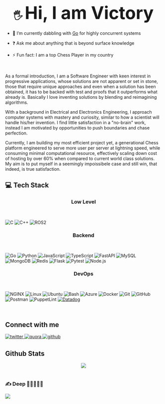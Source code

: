 <div align="center">

<h1><strong>🖐️ <span style="font-size:2em;">Hi, I am Victory</span></strong></h1>

</div>  
  

- 🌱 I’m currently dabbling with [Go](https://golang.org/) for highly concurrent systems

- ❓ Ask me about anything that is beyond surface knowledge

- ⚡ Fun fact: I am a top Chess Player in my country

<br/>

As a formal introduction, I am a Software Engineer with keen interest in progressive applications, whose solutions are not apparent or set in stone, those that require unique approaches and even when a solution has been obtained, it has to be backed with test and proofs that it outperforms what already is. Basically I love inventing solutions by blending and reimagining algorithms.

With a background in Electrical and Electronics Engineering, I approach computer systems with mastery and curiosity, similar to how a scientist will handle his/her invention. I find little satisfaction in a "no-brain" work, instead I am motivated by opportunities to push boundaries and chase perfection.

Currently, I am building my most efficient project yet, a generational Chess platform engineered to serve more user per server at lightning speed, while consuming minimal computational resource, effectively scaling down cost of hosting by over 60% when compared to current world class solutions. My aim is to put myself in a seemingly impoissibele case and still win,  that indeed, is true satisfaction.

## 💻 Tech Stack


<div align="center">

### Low Level

</div> <br>

![C](https://img.shields.io/badge/c-%2300599C.svg?style=for-the-badge&logo=c&logoColor=white) ![C++](https://img.shields.io/badge/c++-%2300599C.svg?style=for-the-badge&logo=c%2B%2B&logoColor=white) ![ROS2](https://img.shields.io/badge/ROS2-%2300599C.svg?style=for-the-badge&logo=ros&logoColor=white)



<div align="center">

### Backend

</div> <br>

![Go](https://img.shields.io/badge/go-%2300ADD8.svg?style=for-the-badge&logo=go&logoColor=white) ![Python](https://img.shields.io/badge/python-3670A0?style=for-the-badge&logo=python&logoColor=ffdd54) ![JavaScript](https://img.shields.io/badge/javascript-%23323330.svg?style=for-the-badge&logo=javascript&logoColor=%23F7DF1E) ![TypeScript](https://img.shields.io/badge/typescript-%23007ACC.svg?style=for-the-badge&logo=typescript&logoColor=white) ![FastAPI](https://img.shields.io/badge/FastAPI-005571?style=for-the-badge&logo=fastapi) ![MySQL](https://img.shields.io/badge/mysql-4479A1.svg?style=for-the-badge&logo=mysql&logoColor=white) ![MongoDB](https://img.shields.io/badge/MongoDB-%234ea94b.svg?style=for-the-badge&logo=mongodb&logoColor=white) ![Redis](https://img.shields.io/badge/redis-%23DD0031.svg?style=for-the-badge&logo=redis&logoColor=white) ![Flask](https://img.shields.io/badge/flask-%23000.svg?style=for-the-badge&logo=flask&logoColor=white) ![Pytest](https://img.shields.io/badge/pytest-%230A595B.svg?style=for-the-badge&logo=pytest&logoColor=white)   ![Node.js](https://img.shields.io/badge/node.js-6DA55F?style=for-the-badge&logo=node.js&logoColor=white)

<div align="center">

### DevOps

</div> <br>

 ![NGINX](https://img.shields.io/badge/nginx-%23009639.svg?style=for-the-badge&logo=nginx&logoColor=white) ![Linux](https://img.shields.io/badge/Linux-FCC624?style=for-the-badge&logo=linux&logoColor=black) ![Ubuntu](https://img.shields.io/badge/Ubuntu-E95420?style=for-the-badge&logo=ubuntu&logoColor=white) ![Bash](https://img.shields.io/badge/bash-%23121011.svg?style=for-the-badge&logo=gnu-bash&logoColor=white) ![Azure](https://img.shields.io/badge/azure-%230072C6.svg?style=for-the-badge&logo=microsoftazure&logoColor=white) ![Docker](https://img.shields.io/badge/docker-%230db7ed.svg?style=for-the-badge&logo=docker&logoColor=white)
 ![Git](https://img.shields.io/badge/git-%23F05033.svg?style=for-the-badge&logo=git&logoColor=white) ![GitHub](https://img.shields.io/badge/github-%23121011.svg?style=for-the-badge&logo=github&logoColor=white) ![Postman](https://img.shields.io/badge/Postman-FF6C37?style=for-the-badge&logo=postman&logoColor=white) ![PuppetLint](https://img.shields.io/badge/Puppet%20Lint-%23FFAE42.svg?style=for-the-badge&logo=puppet&logoColor=white) [![Datadog](https://img.shields.io/badge/Datadog-%23333.svg?style=for-the-badge&logo=datadog&logoColor=white)](https://www.datadoghq.com/)

<br/>


## Connect with me
<a href="https://twitter.com/Victory2702" target="_blank">
<img src=https://img.shields.io/badge/twitter-%2300acee.svg?&style=for-the-badge&logo=twitter&logoColor=white alt=twitter style="margin-bottom: 5px;" />
</a>
<a href="https://www.quora.com/profile/Victory-Chibuike-2" target="_blank">
<img src="https://img.shields.io/badge/quora-%23B92B27.svg?&style=for-the-badge&logo=quora&logoColor=white" alt="quora" style="margin-bottom: 5px;" />
</a>
<a href="https://github.com/VicTheM" target="_blank">
<img src=https://img.shields.io/badge/github-%2324292e.svg?&style=for-the-badge&logo=github&logoColor=white alt=github style="margin-bottom: 5px;" />
</a>  
</div>  
  

<br/>  


## Github Stats  
<div align="center"><img src="https://github-readme-stats.vercel.app/api?username=VicTheM&show_icons=true&count_private=true&hide_border=true&theme=dark" align="center" /></div>
<br/>  

### ✍️ Deep 🤩🤩🤩🤩🤩
![](https://quotes-github-readme.vercel.app/api?type=horizontal&theme=dark)
